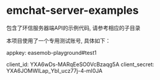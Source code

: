 emchat-server-examples
======================

包含了环信服务器端API的示例代码, 请参考相应的子目录

本项目使用了一个专用测试账号, 具体如下：

appkey: easemob-playground#test1

client_id: YXA6wDs-MARqEeSO0VcBzaqg5A
client_secret: YXA6JOMWlLap_YbI_ucz77j-4-mI0JA
